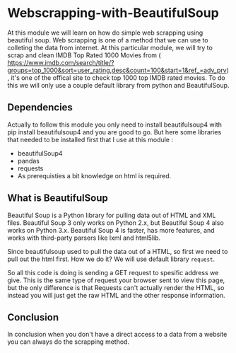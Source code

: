 # Webscrapping-with-BeautifulSoup
At this module we will learn on how do simple web scrapping using beautiful soup. Web scrapping is one of a method that we can use to colleting the data from internet. At this particular module, we will try to scrap and clean IMDB Top Rated 1000 Movies from ( https://www.imdb.com/search/title/?groups=top_1000&sort=user_rating,desc&count=100&start=1&ref_=adv_prv), it's one of the offical site to check top 1000 top IMDB rated movies. To do this we will only use a couple default library from python and BeautifulSoup.

## Dependencies
<pr>Actually to follow this module you only need to install beautifulsoup4 with pip install beautifulsoup4 and you are good to go. But here some libraries that needed to be installed first that I use at this module : <pr/>
- beautifulSoup4
- pandas
- requests
- As prerequisties a bit knowledge on html is required.
  
 ## What is BeautifulSoup

Beautiful Soup is a Python library for pulling data out of HTML and XML files. Beautiful Soup 3 only works on Python 2.x, but Beautiful Soup 4 also works on Python 3.x. Beautiful Soup 4 is faster, has more features, and works with third-party parsers
like lxml and html5lib.

Since beautifulsoup used to pull the data out of a HTML, so first we need to pull out the html first. How we do it? We will use default library `request`. 

So all this code is doing is sending a GET request to spesific address we give. This is the same type of request your browser sent to view this page, but the only difference is that Requests can't actually render the HTML, so instead you will just get the raw HTML and the other response information.

## Conclusion

In conclusion when you don't have a direct access to a data from a website you can always do the scrapping method.

